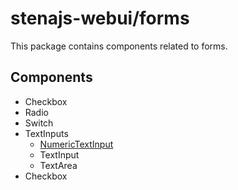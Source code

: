 # stenajs-webui/forms

This package contains components related to forms.

## Components

- Checkbox
- Radio
- Switch
- TextInputs
  - [NumericTextInput](src/components/ui/numeric-text-input/NumericTextInput.md)
  - TextInput
  - TextArea
- Checkbox

